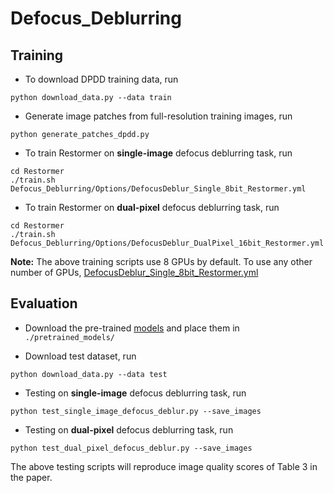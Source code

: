 # Defocus_Deblurring
## Training

- To download DPDD training data, run
```
python download_data.py --data train
```

- Generate image patches from full-resolution training images, run
```
python generate_patches_dpdd.py 
```

- To train Restormer on **single-image** defocus deblurring task, run
```
cd Restormer
./train.sh Defocus_Deblurring/Options/DefocusDeblur_Single_8bit_Restormer.yml
```

- To train Restormer on **dual-pixel** defocus deblurring task, run
```
cd Restormer
./train.sh Defocus_Deblurring/Options/DefocusDeblur_DualPixel_16bit_Restormer.yml
```

**Note:** The above training scripts use 8 GPUs by default. To use any other number of GPUs, [DefocusDeblur_Single_8bit_Restormer.yml](Options/DefocusDeblur_Single_8bit_Restormer.yml) 


## Evaluation

- Download the pre-trained [models](https://drive.google.com/drive/folders/1bRBG8DG_72AGA6-eRePvChlT5ZO4cwJ4?usp=sharing) and place them in `./pretrained_models/`

- Download test dataset, run
```
python download_data.py --data test
```

- Testing on **single-image** defocus deblurring task, run
```
python test_single_image_defocus_deblur.py --save_images
```

- Testing on **dual-pixel** defocus deblurring task, run
```
python test_dual_pixel_defocus_deblur.py --save_images
```

The above testing scripts will reproduce image quality scores of Table 3 in the paper. 
